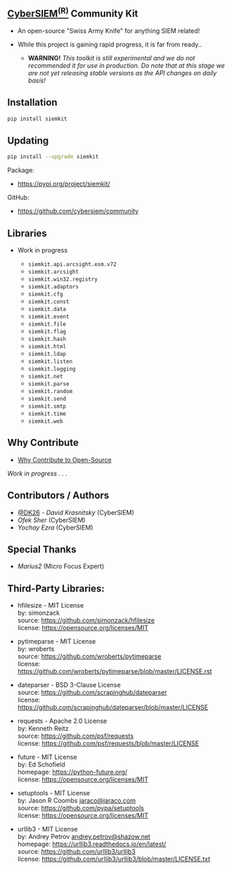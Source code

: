 ## [CyberSIEM<sup>(R)</sup>](https://www.cybersiem.com/) Community Kit

* An open-source "Swiss Army Knife" for anything SIEM related!

* While this project is gaining rapid progress, it is far from ready..

    - **WARNING!** _This toolkit is still experimental and we do not recommended it for use in production. Do note that 
    at this stage we are not yet releasing stable versions as the API changes on daily basis!_

## Installation

```bash
pip install siemkit
```

## Updating

```bash
pip install --upgrade siemkit
```

Package:
   - https://pypi.org/project/siemkit/  

GitHub: 
   - https://github.com/cybersiem/community

## Libraries

* Work in progress

    - `siemkit.api.arcsight.esm.v72`
    - `siemkit.arcsight`
    - `siemkit.win32.registry`
    - `siemkit.adaptors`
    - `siemkit.cfg`
    - `siemkit.const`
    - `siemkit.data`
    - `siemkit.event`
    - `siemkit.file`
    - `siemkit.flag`
    - `siemkit.hash`
    - `siemkit.html`
    - `siemkit.ldap`
    - `siemkit.listen`
    - `siemkit.logging`
    - `siemkit.net`
    - `siemkit.parse`
    - `siemkit.random`
    - `siemkit.send`
    - `siemkit.smtp`
    - `siemkit.time`
    - `siemkit.web`

## Why Contribute

* [Why Contribute to Open-Source](https://opensource.guide/how-to-contribute/#why-contribute-to-open-source)

_Work in progress . . ._

## Contributors / Authors
- [@DK26](https://github.com/dk26) - _David Krasnitsky_  (CyberSIEM)
- _Ofek Sher_ (CyberSIEM)
- _Yochay Ezra_ (CyberSIEM)

## Special Thanks
- _Marius2_ (Micro Focus Expert)


## Third-Party Libraries:

* hfilesize - MIT License  
    by: simonzack  
    source: https://github.com/simonzack/hfilesize  
    license: https://opensource.org/licenses/MIT  


* pytimeparse - MIT License  
    by: wroberts  
    source: https://github.com/wroberts/pytimeparse  
    license: https://github.com/wroberts/pytimeparse/blob/master/LICENSE.rst  


* dateparser - BSD 3-Clause License  
    source: https://github.com/scrapinghub/dateparser  
    license: https://github.com/scrapinghub/dateparser/blob/master/LICENSE  


* requests - Apache 2.0 License  
    by: Kenneth Reitz  
    source: https://github.com/psf/requests  
    license: https://github.com/psf/requests/blob/master/LICENSE  


* future - MIT License  
    by: Ed Schofield  
    homepage: https://python-future.org/  
    license: https://opensource.org/licenses/MIT  


* setuptools - MIT License  
    by: Jason R Coombs <jaraco@jaraco.com>  
    source: https://github.com/pypa/setuptools  
    license: https://opensource.org/licenses/MIT  
 
 
* urllib3 - MIT License  
    by: Andrey Petrov <andrey.petrov@shazow.net>  
    homepage: https://urllib3.readthedocs.io/en/latest/  
    source: https://github.com/urllib3/urllib3  
    license: https://github.com/urllib3/urllib3/blob/master/LICENSE.txt  

